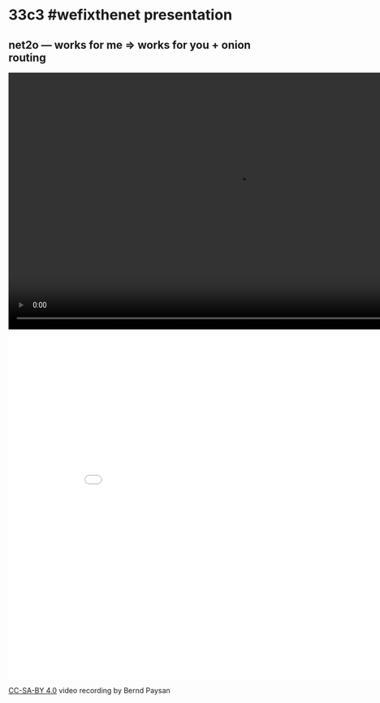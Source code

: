 # 33c3 #wefixthenet presentation #

## net2o — works for me ⇒ works for you + onion routing ##

<video width="900" height="506" controls="controls">
<source src="//net2o.de/33c3/net2o.webm" type='video/webm; codecs="vp9,opus"'>
<source src="//net2o.de/33c3/net2o.mp4" type='video/mp4; codecs="avc1.64001E, mp4a.40.2"'>
<source src="//net2o.de/33c3/net2o.ogv" type='video/ogg; codecs="theora,vorbis"'>
Your browser does not support the video tag.
</video>

<embed src="/net2o/doc/trunk/doc/net2o-33c3.pdf?view=FitH" width="900" height="675" alt="pdf" pluginspage="http://www.adobe.com/products/acrobat/readstep2.html"></embed>

[CC-SA-BY 4.0](https://creativecommons.org/licenses/by-sa/4.0/) video recording by Bernd Paysan
